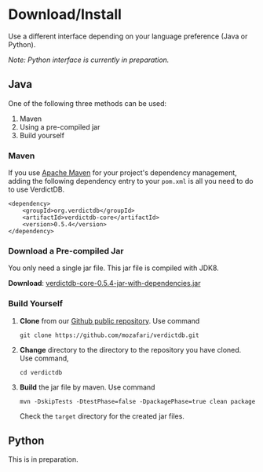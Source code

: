 # Download/Install

Use a different interface depending on your language preference (Java or Python).

*Note: Python interface is currently in preparation.*


## Java

One of the following three methods can be used:

1. Maven
1. Using a pre-compiled jar
1. Build yourself

### Maven

If you use [Apache Maven](https://maven.apache.org/) for your project's dependency management, adding the following dependency entry to your `pom.xml` is all you need to do to use VerdictDB.

```pom
<dependency>
    <groupId>org.verdictdb</groupId>
    <artifactId>verdictdb-core</artifactId>
    <version>0.5.4</version>
</dependency>

```

### Download a Pre-compiled Jar

You only need a single jar file. This jar file is compiled with JDK8.

**Download**: [verdictdb-core-0.5.4-jar-with-dependencies.jar](https://github.com/mozafari/verdictdb/releases/download/v0.5.4/verdictdb-core-0.5.4-jar-with-dependencies.jar)


### Build Yourself

1. **Clone** from our [Github public repository](https://github.com/mozafari/verdictdb). Use command
    ```
    git clone https://github.com/mozafari/verdictdb.git
    ```
2. **Change** directory to the directory to the repository you have cloned. Use command,
    ```
    cd verdictdb
    ```

3. **Build** the jar file by maven. Use command
    ```
    mvn -DskipTests -DtestPhase=false -DpackagePhase=true clean package
    ```
    Check the `target` directory for the created jar files.


## Python

This is in preparation.
